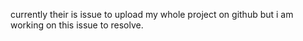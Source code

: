 currently their is issue to upload my whole project on github but i am working on this issue to resolve.
